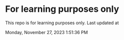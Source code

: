 # For learning purposes only
This repo is for learning purposes only.
Last updated at

Monday, November 27, 2023 1:51:36 PM

